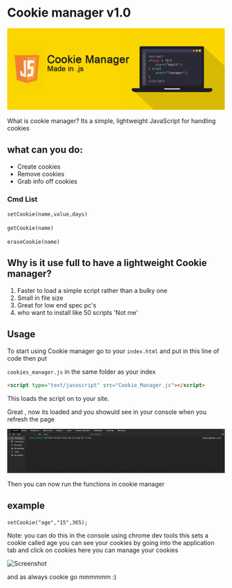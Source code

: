 # Cookie manager v1.0
![Screenshot](images/banner.png)

What is  cookie manager? Its a simple, lightweight JavaScript for handling cookies

## what can you do:

- Create cookies
- Remove cookies
- Grab info off cookies

### Cmd List
```
setCookie(name,value,days)
 
getCookie(name)

eraseCookie(name)
```

## Why is it use full to have a lightweight Cookie manager?

1) Faster to load a simple script rather than a bulky one 
2) Small in file size 
3) Great for low end spec pc's
4) who want to install like 50 scripts 'Not me'
## Usage

To start using Cookie manager go to your `index.html` and put in this line of code then put 

`cookies_manager.js` in the same folder as your index

````html
<script type="text/javascript" src="Cookie_Manager.js"></script>
````

This loads the script on to your site.

Great , now its loaded and you showuld see in your console when you refresh the page

![Screenshot](images/console.png)

Then you can now run the functions in cookie manager

## example

```
setCookie("age","15",365);
```
Note: you can do this in the console using chrome dev tools
this sets a cookie called age you can see your cookies by going into the application tab and click on cookies here you can manage your cookies

![Screenshot](images/images/cookie.png)


and as always cookie go mmmmmm :)

